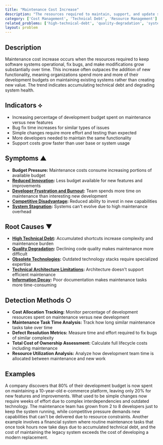 ```yaml
---
title: "Maintenance Cost Increase"
description: "The resources required to maintain, support, and update software systems grow over time, consuming increasing portions of development budgets."
category: ['Cost Management', 'Technical Debt', 'Resource Management']
related_problems: ['high-technical-debt', 'quality-degradation', 'system-stagnation']
layout: problem
---
```


## Description

Maintenance cost increase occurs when the resources required to keep software systems operational, fix bugs, and make modifications grow substantially over time. This increase often outpaces the addition of new functionality, meaning organizations spend more and more of their development budgets on maintaining existing systems rather than creating new value. The trend indicates accumulating technical debt and degrading system health.

## Indicators ⟡

- Increasing percentage of development budget spent on maintenance versus new features
- Bug fix time increases for similar types of issues
- Simple changes require more effort and testing than expected
- More developers needed to maintain the same functionality
- Support costs grow faster than user base or system usage

## Symptoms ▲

- **Budget Pressure:** Maintenance costs consume increasing portions of available budget
- **[Reduced Innovation](reduced-innovation.md):** Less budget available for new features and improvements
- **[Developer Frustration and Burnout](developer-frustration-and-burnout.md):** Team spends more time on maintenance than interesting new development
- **[Competitive Disadvantage](competitive-disadvantage.md):** Reduced ability to invest in new capabilities
- **[System Stagnation](system-stagnation.md):** Systems can't evolve due to high maintenance overhead

## Root Causes ▼

- **[High Technical Debt](high-technical-debt.md):** Accumulated shortcuts increase complexity and maintenance burden
- **[Quality Degradation](quality-degradation.md):** Declining code quality makes maintenance more difficult
- **[Obsolete Technologies](obsolete-technologies.md):** Outdated technology stacks require specialized expertise
- **[Technical Architecture Limitations](technical-architecture-limitations.md):** Architecture doesn't support efficient maintenance
- **[Information Decay](information-decay.md):** Poor documentation makes maintenance tasks more time-consuming

## Detection Methods ○

- **Cost Allocation Tracking:** Monitor percentage of development resources spent on maintenance versus new development
- **Maintenance Task Time Analysis:** Track how long similar maintenance tasks take over time
- **Defect Resolution Metrics:** Measure time and effort required to fix bugs of similar complexity
- **Total Cost of Ownership Assessment:** Calculate full lifecycle costs including maintenance
- **Resource Utilization Analysis:** Analyze how development team time is allocated between maintenance and new work

## Examples

A company discovers that 80% of their development budget is now spent on maintaining a 10-year-old e-commerce platform, leaving only 20% for new features and improvements. What used to be simple changes now require weeks of effort due to complex interdependencies and outdated technology. The maintenance team has grown from 2 to 8 developers just to keep the system running, while competitive pressure demands new capabilities that can't be delivered due to resource constraints. Another example involves a financial system where routine maintenance tasks that once took hours now take days due to accumulated technical debt, and the cost of maintaining the legacy system exceeds the cost of developing a modern replacement.